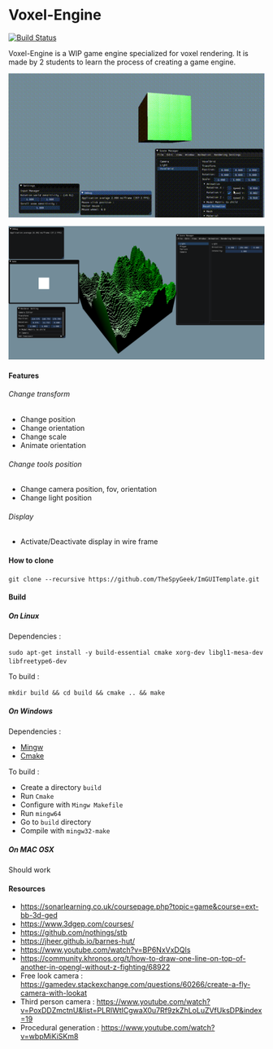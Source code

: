 # Voxel-Engine

[![Build Status](https://travis-ci.com/TheSpyGeek/VoxelEngine.svg?branch=master)](https://travis-ci.com/TheSpyGeek/VoxelEngine)

Voxel-Engine is a WIP game engine specialized for voxel rendering. It is made by 2 students to learn the process of creating a game engine.

![Voxel engine](ressources/demo.gif)

![terrain_1](ressources/terrain_1.png)

#### Features

###### Change transform

* Change position
* Change orientation
* Change scale
* Animate orientation

###### Change tools position

* Change camera position, fov, orientation
* Change light position

###### Display

* Activate/Deactivate display in wire frame


#### How to clone

```git clone --recursive https://github.com/TheSpyGeek/ImGUITemplate.git```

#### Build

##### On Linux

Dependencies :

```sudo apt-get install -y build-essential cmake xorg-dev libgl1-mesa-dev libfreetype6-dev```

To build :

```mkdir build && cd build && cmake .. && make```

##### On Windows

Dependencies :

* [Mingw](https://sourceforge.net/projects/mingw-w64/)
* [Cmake](https://cmake.org/download/)

To build :

* Create a directory ```build```
* Run ```Cmake```
* Configure with ```Mingw Makefile```
* Run ```mingw64```
* Go to ```build``` directory
* Compile with ```mingw32-make```

##### On MAC OSX

Should work

#### Resources

* https://sonarlearning.co.uk/coursepage.php?topic=game&course=ext-bb-3d-ged
* https://www.3dgep.com/courses/
* https://github.com/nothings/stb
* https://jheer.github.io/barnes-hut/
* https://www.youtube.com/watch?v=BP6NxVxDQIs
* https://community.khronos.org/t/how-to-draw-one-line-on-top-of-another-in-opengl-without-z-fighting/68922
* Free look camera : https://gamedev.stackexchange.com/questions/60266/create-a-fly-camera-with-lookat
* Third person camera : https://www.youtube.com/watch?v=PoxDDZmctnU&list=PLRIWtICgwaX0u7Rf9zkZhLoLuZVfUksDP&index=19
* Procedural generation : https://www.youtube.com/watch?v=wbpMiKiSKm8
